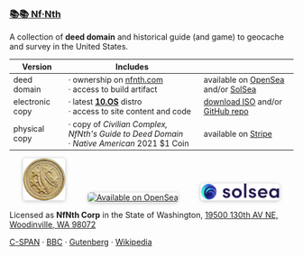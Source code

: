 
###  [📚📚 Nf·Nth](https://github.com/nfnth/nfnth)

A collection of **deed domain** and historical guide (and game) to geocache and survey in the United States.

|Version|Includes||
|-|-|-|
|deed domain|· ownership on [nfnth.com](https://nfnth.com)<br/>· access to build artifact|available on [OpenSea](https://opensea.io/nfnth) and/or [SolSea](https://solsea.io/login)|
|electronic copy|· latest [**10.OS**]() distro<br/>· access to site content and code|[download ISO](https://github.com/nfnth/os) and/or [GitHub repo](https://github.com/nfnth/os)|
|physical copy|· copy of *Civilian Complex, NfNth's Guide to Deed Domain*<br/>· *Native American* 2021 $1 Coin|available on [Stripe](https://buy.stripe.com/5kA4hL5NB6Qv7Ty5kk)|

<a href="https://buy.stripe.com/5kA4hL5NB6Qv7Ty5kk" target="_blank"><img style="margin-left:24px; width:75px; border-radius:5px; box-shadow: 0px 1px 6px rgba(0, 0, 0, 0.25);" src="img/coin.jpg" alt="Purchase NfNth Collectible" /></a>&nbsp;&nbsp;&nbsp;&nbsp;<a href="https://opensea.io/nfnth" title="Buy on OpenSea" target="_blank"><img style="margin-left:24px; width:160px; border-radius:5px; box-shadow: 0px 1px 6px rgba(0, 0, 0, 0.25);" src="https://storage.googleapis.com/opensea-static/Logomark/Badge%20-%20Available%20On%20-%20Light.png" alt="Available on OpenSea" /></a>&nbsp;&nbsp;&nbsp;&nbsp;<a href="https://solsea.io/login" title="Buy on SolSea" target="_blank"><img style="margin-left:24px; width:140px; border-radius:5px; box-shadow: 0px 1px 6px rgba(0, 0, 0, 0.25);" src="img/SolSea_Logo.svg" alt="Available on SolSea" /></a>

Licensed as **NfNth Corp** in the State of Washington, [19500 130th AV NE, Woodinville, WA 98072](https://www.google.com/maps/place/19500+130th+Ave+NE,+Woodinville,+WA+98072/@47.7479925,-122.1874976,14.79z/data=!4m8!1m2!2m1!1surland!3m4!1s0x54900e91e7d1bbd7:0xc04ec07789786761!8m2!3d47.7690595!4d-122.1662039)

[C-SPAN](https://www.c-span.org) · [BBC](http://feeds.bbci.co.uk/news/rss.xml) · [Gutenberg](http://www.gutenberg.org) · [Wikipedia](http://www.wikipedia.org/wiki/Special:Random)

